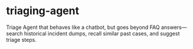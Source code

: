 # triaging-agent
Triage Agent that behaves like a chatbot, but goes beyond FAQ answers—search historical incident dumps, recall similar past cases, and suggest triage steps.
